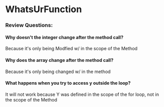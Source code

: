 # WhatsUrFunction

### Review Questions:
#### Why doesn't the integer change after the method call?
Because it's only being Modfied w/ in the scope of the Method
#### Why does the array change after the method call?
Because it's only being changed w/ in the method
#### What happens when you try to access y outside the loop?
It will not work because Y was defined in the scope of the for loop, not in the scope of the Method
